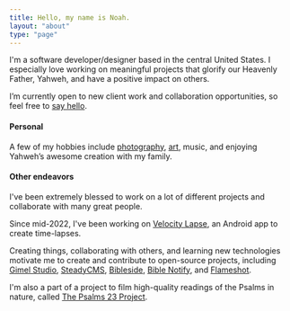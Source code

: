 ```yaml
---
title: Hello, my name is Noah.
layout: "about"
type: "page"
---
```


I'm a software developer/designer based in the central United States. I especially love working on meaningful projects that glorify our Heavenly Father, Yahweh, and have a positive impact on others.

I’m currently open to new client work and collaboration opportunities, so feel free to [say hello](mailto:hi@noahrahm.com).


#### Personal 

A few of my hobbies include [photography](https://art.noahrahm.com/photography/), [art](https://art.noahrahm.com), music, and enjoying Yahweh’s awesome creation with my family.


#### Other endeavors

I've been extremely blessed to work on a lot of different projects and collaborate with many great people.

Since mid-2022, I've been working on [Velocity Lapse](https://velocitylapse.com), an Android app to create time-lapses. 

Creating things, collaborating with others, and learning new technologies motivate me to create and contribute to open-source projects, including [Gimel Studio](https://github.com/GimelStudio), [SteadyCMS](https://steadycms.com), [Bibleside](https://bibleside.com), [Bible Notify](https://biblenotify.github.io), and [Flameshot](https://flameshot.org).

I'm also a part of a project to film high-quality readings of the Psalms in nature, called [The Psalms 23 Project](https://psalms23project.com).